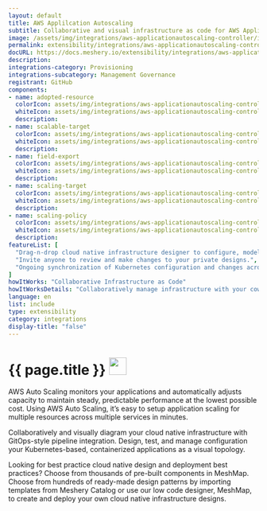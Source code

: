 ```yaml
---
layout: default
title: AWS Applilcation Autoscaling
subtitle: Collaborative and visual infrastructure as code for AWS Applilcation Autoscaling
image: /assets/img/integrations/aws-applicationautoscaling-controller/icons/color/aws-applicationautoscaling-controller-color.svg
permalink: extensibility/integrations/aws-applicationautoscaling-controller
docURL: https://docs.meshery.io/extensibility/integrations/aws-applicationautoscaling-controller
description: 
integrations-category: Provisioning
integrations-subcategory: Management Governance
registrant: GitHub
components: 
- name: adopted-resource
  colorIcon: assets/img/integrations/aws-applicationautoscaling-controller/components/adopted-resource/icons/color/adopted-resource-color.svg
  whiteIcon: assets/img/integrations/aws-applicationautoscaling-controller/components/adopted-resource/icons/white/adopted-resource-white.svg
  description: 
- name: scalable-target
  colorIcon: assets/img/integrations/aws-applicationautoscaling-controller/components/scalable-target/icons/color/scalable-target-color.svg
  whiteIcon: assets/img/integrations/aws-applicationautoscaling-controller/components/scalable-target/icons/white/scalable-target-white.svg
  description: 
- name: field-export
  colorIcon: assets/img/integrations/aws-applicationautoscaling-controller/components/field-export/icons/color/field-export-color.svg
  whiteIcon: assets/img/integrations/aws-applicationautoscaling-controller/components/field-export/icons/white/field-export-white.svg
  description: 
- name: scaling-target
  colorIcon: assets/img/integrations/aws-applicationautoscaling-controller/components/scaling-target/icons/color/scaling-target-color.svg
  whiteIcon: assets/img/integrations/aws-applicationautoscaling-controller/components/scaling-target/icons/white/scaling-target-white.svg
  description: 
- name: scaling-policy
  colorIcon: assets/img/integrations/aws-applicationautoscaling-controller/components/scaling-policy/icons/color/scaling-policy-color.svg
  whiteIcon: assets/img/integrations/aws-applicationautoscaling-controller/components/scaling-policy/icons/white/scaling-policy-white.svg
  description: 
featureList: [
  "Drag-n-drop cloud native infrastructure designer to configure, model, and deploy your workloads.",
  "Invite anyone to review and make changes to your private designs.",
  "Ongoing synchronization of Kubernetes configuration and changes across any number of clusters."
]
howItWorks: "Collaborative Infrastructure as Code"
howItWorksDetails: "Collaboratively manage infrastructure with your coworkers synchronously sharing the same designs."
language: en
list: include
type: extensibility
category: integrations
display-title: "false"
---
```

<h1>{{ page.title }} <img src="{{ page.image }}" style="width: 35px; height: 35px;" /></h1>

<p>
AWS Auto Scaling monitors your applications and automatically adjusts capacity to maintain steady, predictable performance at the lowest possible cost. Using AWS Auto Scaling, it’s easy to setup application scaling for multiple resources across multiple services in minutes. 
</p>
<p>
    Collaboratively and visually diagram your cloud native infrastructure with GitOps-style pipeline integration. Design, test, and manage configuration your Kubernetes-based, containerized applications as a visual topology.
</p>
<p>
    Looking for best practice cloud native design and deployment best practices? Choose from thousands of pre-built components in MeshMap. Choose from hundreds of ready-made design patterns by importing templates from Meshery Catalog or use our low code designer, MeshMap, to create and deploy your own cloud native infrastructure designs.
</p>
